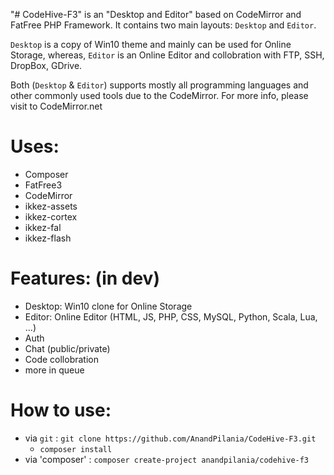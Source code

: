 "# CodeHive-F3" is an "Desktop and Editor" based on CodeMirror and FatFree PHP Framework. It contains two main layouts: `Desktop` and `Editor`.

`Desktop` is a copy of Win10 theme and mainly can be used for Online Storage, whereas, `Editor` is an Online Editor and collobration with FTP, SSH, DropBox, GDrive.

Both (`Desktop` & `Editor`) supports mostly all programming languages and other commonly used tools due to the CodeMirror. For more info, please visit to CodeMirror.net

# Uses:
- Composer
- FatFree3
- CodeMirror
- ikkez-assets
- ikkez-cortex
- ikkez-fal
- ikkez-flash

# Features: (in dev)
- Desktop: Win10 clone for Online Storage
- Editor: Online Editor (HTML, JS, PHP, CSS, MySQL, Python, Scala, Lua, ...)
- Auth
- Chat (public/private)
- Code collobration
- more in queue

# How to use:
- via `git` : `git clone https://github.com/AnandPilania/CodeHive-F3.git`
    - `composer install`
- via 'composer' : `composer create-project anandpilania/codehive-f3`

